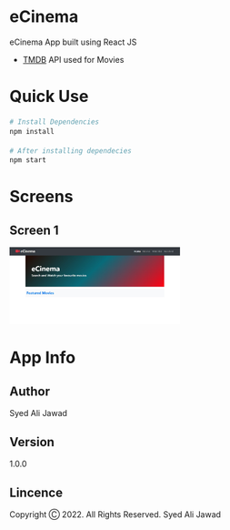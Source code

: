 # eCinema

eCinema App built using React JS

- [TMDB](https://themoviedb.org) API used for Movies

# Quick Use

```bash
# Install Dependencies
npm install

# After installing dependecies
npm start
```

# Screens
## Screen 1
<img src="https://github.com/alijawad1511/eCinema-REACTJS/blob/master/src/images/sample3.jpg" width="300" />

# App Info

## Author

Syed Ali Jawad

## Version

1.0.0

## Lincence

Copyright Ⓒ 2022. All Rights Reserved. Syed Ali Jawad
